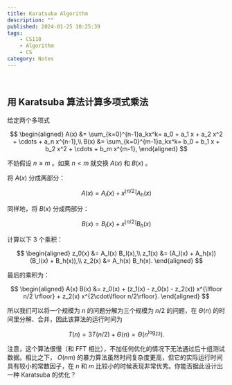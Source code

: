 ```yaml
---
title: Karatsuba Algorithm
description: ""
published: 2024-01-25 10:25:39
tags:
    - CS110
    - Algorithm
    - CS
category: Notes
---
```


<br>

<!--more-->


## 用 Karatsuba 算法计算多项式乘法

给定两个多项式

$$
\begin{aligned}
A(x) &= \sum_{k=0}^{n-1}a_kx^k= a_0 + a_1 x + a_2 x^2 + \cdots + a_n x^{n-1},\\
B(x) &= \sum_{k=0}^{m-1}a_kx^k= b_0 + b_1 x + b_2 x^2 + \cdots + b_m x^{m-1},
\end{aligned}
$$

不妨假设 $n \geqslant m$ 。如果 $n<m$ 就交换 $A(x)$ 和 $B(x)$ 。

将 $A(x)$ 分成两部分：

$$
A(x) = A_l(x) + x^{\lfloor n/2 \rfloor} A_h(x) 
$$

同样地，将 $B(x)$ 分成两部分：

$$
B(x) = B_l(x) + x^{\lfloor n/2 \rfloor} B_h(x)
$$

计算以下 3 个乘积：

$$
\begin{aligned}
z_0(x) &= A_l(x) B_l(x),\\
z_1(x) &= (A_l(x) + A_h(x)) (B_l(x) + B_h(x)),\\
z_2(x) &= A_h(x) B_h(x).
\end{aligned}
$$

最后的乘积为：

$$
\begin{aligned}
A(x) B(x) &= z_0(x) + (z_1(x) - z_0(x) - z_2(x)) x^{\lfloor n/2 \rfloor} + z_2(x) x^{2\cdot\lfloor n/2\rfloor}.
\end{aligned}
$$

所以我们可以将一个规模为 $n$ 的问题分解为三个规模为 $n/2$ 的问题，在 $\Theta(n)$ 的时间里分解、合并，因此该算法的运行时间为

$$
T(n)=3T(n/2)+\Theta(n)=\Theta\left(n^{\log_23}\right).
$$

注意，这个算法很慢（和 FFT 相比），不加任何优化的情况下无法通过后十组测试数据。相比之下， $O(nm)$ 的暴力算法虽然时间复杂度更高，但它的实际运行时间具有较小的常数因子，在 $n$ 和 $m$ 比较小的时候表现非常优秀。你能否据此设计出一种 Karatsuba 的优化？